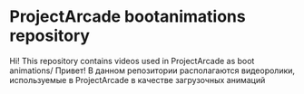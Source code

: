 # ProjectArcade bootanimations repository

Hi! This repository contains videos used in ProjectArcade as boot animations/
Привет! В данном репозитории располагаются видеоролики, используемые в ProjectArcade в качестве загрузочных анимаций
